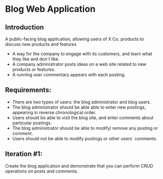 # Blog Web Application

## Introduction

A public-facing blog application, allowing users of X Co. products to discuss new products and features 

+ A way for the company to engage with its customers, and  learn what they like and don´t like.
+ A company administrator posts ideas on a web site related to new products or features.
+ A running user commentary appears with each posting.

## Requirements: 

+ There are two types of users: the blog administrator and blog users.
+ The blog administrator should be able able to enter new postings, appearing in reverse chronological order.
+ Users should be able to visit the blog site, and enter comments about particular postings.
+ The blog administrator should be able to modify/ remove any posting or comment.
+ Users should not be able to modify postings or other users´ comments.

## Iteration #1:
Create the blog application and demonstrate that you can perform CRUD operations on posts and comments.
